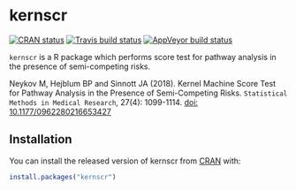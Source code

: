 
<!-- README.md is generated from README.Rmd. Please edit that file -->

# kernscr

<!-- badges: start -->

[![CRAN
status](https://www.r-pkg.org/badges/version/kernscr)](https://CRAN.R-project.org/package=kernscr)
[![Travis build
status](https://travis-ci.org/borishejblum/kernscr.svg?branch=master)](https://travis-ci.org/borishejblum/kernscr)
[![AppVeyor build
status](https://ci.appveyor.com/api/projects/status/github/borishejblum/kernscr?branch=master&svg=true)](https://ci.appveyor.com/project/borishejblum/kernscr)
<!-- badges: end -->

`kernscr` is a R package which performs score test for pathway analysis
in the presence of semi-competing risks.

Neykov M, Hejblum BP and Sinnott JA (2018). Kernel Machine Score Test
for Pathway Analysis in the Presence of Semi-Competing Risks.
`Statistical Methods in Medical Research`, 27(4): 1099-1114.
[doi: 10.1177/0962280216653427](https://doi.org/10.1177/0962280216653427)

## Installation

You can install the released version of kernscr from
[CRAN](https://CRAN.R-project.org) with:

``` r
install.packages("kernscr")
```
